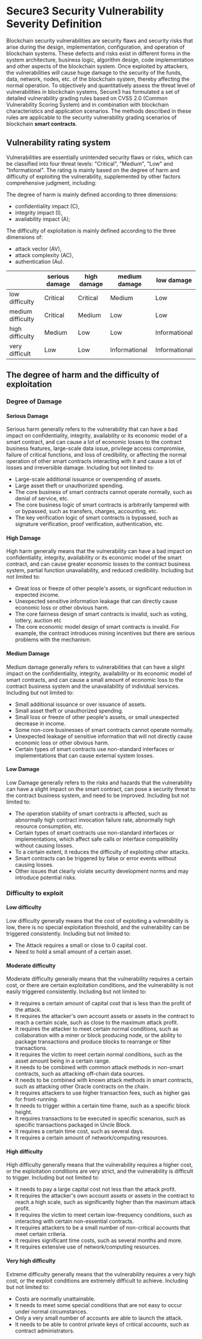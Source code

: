 # Secure3 Security Vulnerability Severity Definition

Blockchain security vulnerabilities are security flaws and security risks that arise during the design, implementation, configuration, and operation of blockchain systems. These defects and risks exist in different forms in the system architecture, business logic, algorithm design, code implementation and other aspects of the blockchain system. Once exploited by attackers, the vulnerabilities will cause huge damage to the security of the funds, data, network, nodes, etc. of the blockchain system, thereby affecting the normal operation. To objectively and quantitatively assess the threat level of vulnerabilities in blockchain systems, Secure3 has formulated a set of detailed vulnerability grading rules based on CVSS 2.0 (Common Vulnerability Scoring System) and in combination with blockchain characteristics and application scenarios.
The methods described in these rules are applicable to the security vulnerability grading scenarios of blockchain **smart contracts**.

## Vulnerability rating system
Vulnerabilities are essentially unintended security flaws or risks, which can be classified into four threat levels: "Critical", "Medium", "Low" and "Informational". The rating is mainly based on the degree of harm and difficulty of exploiting the vulnerability, supplemented by other factors comprehensive judgment, including:

The degree of harm is mainly defined according to three dimensions: 
- confidentiality impact (C), 
- integrity impact (I), 
- availability impact (A);

The difficulty of exploitation is mainly defined according to the three dimensions of:
- attack vector (AV), 
- attack complexity (AC), 
- authentication (Au).

|                   | serious damage | high damage | medium damage | low damage    |
|-------------------|----------------|-------------|---------------|---------------|
| low difficulty    | Critical       | Critical    | Medium        | Low           |
| medium difficulty | Critical       | Medium      | Low           | Low           |
| high difficulty   | Medium         | Low         | Low           | Informational |
| very difficult    | Low            | Low         | Informational | Informational |


## The degree of harm and the difficulty of exploitation

### Degree of Damage
#### Serious Damage
Serious harm generally refers to the vulnerability that can have a bad impact on confidentiality, integrity, availability or its economic model of a smart contract, and can cause a lot of economic losses to the contract business features, large-scale data issue, privilege access compromise, failure of critical functions, and loss of credibility, or affecting the normal operation of other smart contracts interacting with it and cause a lot of losses and irreversible damage.
Including but not limited to:
- Large-scale additional issuance or overspending of assets.
- Large asset theft or unauthorized spending.
- The core business of smart contracts cannot operate normally, such as denial of service, etc.
- The core business logic of smart contracts is arbitrarily tampered with or bypassed, such as transfers, charges, accounting, etc.
- The key verification logic of smart contracts is bypassed, such as signature verification, proof verification, authentication, etc.

#### High Damage
High harm generally means that the vulnerability can have a bad impact on confidentiality, integrity, availability or its economic model of the smart contract, and can cause greater economic losses to the contract business system, partial function unavailability, and reduced credibility.
Including but not limited to:
- Great loss or freeze of other people's assets, or significant reduction in expected income.
- Unexpected sensitive information leakage that can directly cause economic loss or other obvious harm.
- The core fairness design of smart contracts is invalid, such as voting, lottery, auction etc
- The core economic model design of smart contracts is invalid. For example, the contract introduces mining incentives but there are serious problems with the mechanism.

#### Medium Damage
Medium damage generally refers to vulnerabilities that can have a slight impact on the confidentiality, integrity, availability or its economic model of smart contracts, and can cause a small amount of economic loss to the contract business system and the unavailability of individual services.
Including but not limited to:
- Small additional issuance or over issuance of assets.
- Small asset theft or unauthorized spending.
- Small loss or freeze of other people's assets, or small unexpected decrease in income.
- Some non-core businesses of smart contracts cannot operate normally.
- Unexpected leakage of sensitive information that will not directly cause economic loss or other obvious harm.
- Certain types of smart contracts use non-standard interfaces or implementations that can cause external system losses.

#### Low Damage
Low Damage generally refers to the risks and hazards that the vulnerability can have a slight impact on the smart contract, can pose a security threat to the contract business system, and need to be improved.
Including but not limited to:
- The operation stability of smart contracts is affected, such as abnormally high contract invocation failure rate, abnormally high resource consumption, etc.
- Certain types of smart contracts use non-standard interfaces or implementations, which affect safe calls or interface compatibility without causing losses.
- To a certain extent, it reduces the difficulty of exploiting other attacks.
- Smart contracts can be triggered by false or error events without causing losses.
- Other issues that clearly violate security development norms and may introduce potential risks.

### Difficulty to exploit
#### Low difficulty
Low difficulty generally means that the cost of exploiting a vulnerability is low, there is no special exploitation threshold, and the vulnerability can be triggered consistently.
Including but not limited to:
- The Attack requires a small or close to 0 capital cost.
- Need to hold a small amount of a certain asset.

#### Moderate difficulty
Moderate difficulty generally means that the vulnerability requires a certain cost, or there are certain exploitation conditions, and the vulnerability is not easily triggered consistently.
Including but not limited to:
- It requires a certain amount of capital cost that is less than the profit of the attack.
- It requires the attacker's own account assets or assets in the contract to reach a certain scale, such as close to the maximum attack profit.
- It requires the attacker to meet certain normal conditions, such as collaboration with a miner or block producing node, or the ability to package transactions and produce blocks to rearrange or filter transactions.
- It requires the victim to meet certain normal conditions, such as the asset amount being in a certain range.
- It needs to be combined with common attack methods in non-smart contracts, such as attacking off-chain data sources.
- It needs to be combined with known attack methods in smart contracts, such as attacking other Oracle contracts on the chain.
- It requires attackers to use higher transaction fees, such as higher gas for front-running.
- It needs to trigger within a certain time frame, such as a specific block height.
- It requires transactions to be executed in specific scenarios, such as specific transactions packaged in Uncle Block.
- It requires a certain time cost, such as several days.
- It requires a certain amount of network/computing resources.


#### High difficulty
High difficulty generally means that the vulnerability requires a higher cost, or the exploitation conditions are very strict, and the vulnerability is difficult to trigger.
Including but not limited to:
- It needs to pay a large capital cost not less than the attack profit.
- It requires the attacker's own account assets or assets in the contract to reach a high scale, such as significantly higher than the maximum attack profit.
- It requires the victim to meet certain low-frequency conditions, such as interacting with certain non-essential contracts.
- It requires attackers to be a small number of non-critical accounts that meet certain criteria.
- It requires significant time costs, such as several months and more.
- It requires extensive use of network/computing resources.

#### Very high difficulty
Extreme difficulty generally means that the vulnerability requires a very high cost, or the exploit conditions are extremely difficult to achieve.
Including but not limited to:
- Costs are normally unattainable.
- It needs to meet some special conditions that are not easy to occur under normal circumstances.
- Only a very small number of accounts are able to launch the attack.
- It needs to be able to control private keys of critical accounts, such as contract administrators.
